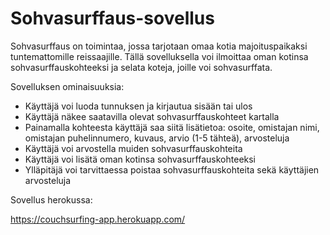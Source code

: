 # Sohvasurffaus-sovellus

Sohvasurffaus on toimintaa, jossa tarjotaan omaa kotia majoituspaikaksi tuntemattomille reissaajille. Tällä sovelluksella voi ilmoittaa oman kotinsa sohvasurffauskohteeksi ja selata koteja, joille voi sohvasurffata.

Sovelluksen ominaisuuksia:

* Käyttäjä voi luoda tunnuksen ja kirjautua sisään tai ulos
* Käyttäjä näkee saatavilla olevat sohvasurffauskohteet kartalla
* Painamalla kohteesta käyttäjä saa siitä lisätietoa: osoite, omistajan nimi, omistajan puhelinnumero, kuvaus, arvio (1-5 tähteä), arvosteluja
* Käyttäjä voi arvostella muiden sohvasurffauskohteita
* Käyttäjä voi lisätä oman kotinsa sohvasurffauskohteeksi
* Ylläpitäjä voi tarvittaessa poistaa sohvasurffauskohteita sekä käyttäjien arvosteluja

Sovellus herokussa:

https://couchsurfing-app.herokuapp.com/
